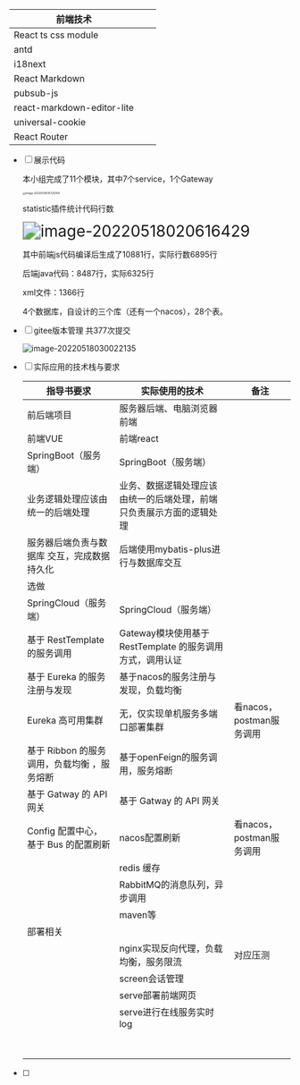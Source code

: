 



| 前端技术                   |      |      |
| -------------------------- | ---- | ---- |
| React ts css module        |      |      |
| antd                       |      |      |
| i18next                    |      |      |
| React Markdown             |      |      |
| pubsub-js                  |      |      |
| react-markdown-editor-lite |      |      |
| universal-cookie           |      |      |
| React Router               |      |      |

- [ ] 展示代码

  本小组完成了11个模块，其中7个service，1个Gateway

  <img src="C:\Users\15900\AppData\Roaming\Typora\typora-user-images\image-20220518015726768.png" alt="image-20220518015726768" style="zoom: 33%;" />

  statistic插件统计代码行数

  <img src="C:\Users\15900\AppData\Roaming\Typora\typora-user-images\image-20220518020616429.png" alt="image-20220518020616429" style="zoom: 200%;" />

  其中前端js代码编译后生成了10881行，实际行数6895行

  后端java代码：8487行，实际6325行

  xml文件：1366行

  4个数据库，自设计的三个库（还有一个nacos），28个表。

- [ ] gitee版本管理 共377次提交

  ![image-20220518030022135](C:\Users\15900\AppData\Roaming\Typora\typora-user-images\image-20220518030022135.png)

  

- [ ] 实际应用的技术栈与要求

  | 指导书要求                                  | 实际使用的技术                                               | 备注                     |
  | ------------------------------------------- | ------------------------------------------------------------ | ------------------------ |
  | 前后端项目                                  | 服务器后端、电脑浏览器前端                                   |                          |
  | 前端VUE                                     | 前端react                                                    |                          |
  | SpringBoot（服务端）                        | SpringBoot（服务端）                                         |                          |
  | 业务逻辑处理应该由统一的后端处理            | 业务、数据逻辑处理应该由统一的后端处理，前端只负责展示方面的逻辑处理 |                          |
  | 服务器后端负责与数据库 交互，完成数据持久化 | 后端使用mybatis-plus进行与数据库交互                         |                          |
  | 选做                                        |                                                              |                          |
  | SpringCloud（服务端）                       | SpringCloud（服务端）                                        |                          |
  | 基于 RestTemplate 的服务调用                | Gateway模块使用基于 RestTemplate 的服务调用方式，调用认证    |                          |
  | 基于 Eureka 的服务注册与发现                | 基于nacos的服务注册与发现，负载均衡                          |                          |
  | Eureka 高可用集群                           | 无，仅实现单机服务多端口部署集群                             | 看nacos，postman服务调用 |
  | 基于 Ribbon 的服务调用，负载均衡 ，服务熔断 | 基于openFeign的服务调用，服务熔断                            |                          |
  | 基于 Gatway 的 API 网关                     | 基于 Gatway 的 API 网关                                      |                          |
  | Config 配置中心，基于 Bus 的配置刷新        | nacos配置刷新                                                | 看nacos，postman服务调用 |
  |                                             | redis 缓存                                                   |                          |
  |                                             | RabbitMQ的消息队列，异步调用                                 |                          |
  |                                             | maven等                                                      |                          |
  | 部署相关                                    |                                                              |                          |
  |                                             | nginx实现反向代理，负载均衡，服务限流                        | 对应压测                 |
  |                                             | screen会话管理                                               |                          |
  |                                             | serve部署前端网页                                            |                          |
  |                                             | serve进行在线服务实时log                                     |                          |
  |                                             |                                                              |                          |
  |                                             |                                                              |                          |
  |                                             |                                                              |                          |
  |                                             |                                                              |                          |
  |                                             |                                                              |                          |
  |                                             |                                                              |                          |
  |                                             |                                                              |                          |
  |                                             |                                                              |                          |

  

- [ ] 